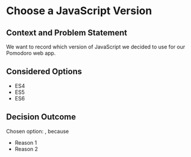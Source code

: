 # Choose a JavaScript Version

## Context and Problem Statement

We want to record which version of JavaScript we decided to use for our Pomodoro web app.

## Considered Options

* ES4
* ES5
* ES6

## Decision Outcome

Chosen option: , because

* Reason 1
* Reason 2
